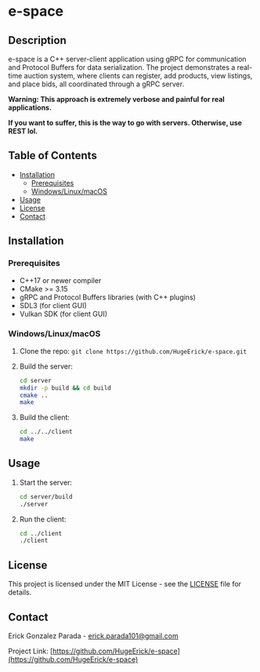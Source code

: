 # e-space

## Description

e-space is a C++ server-client application using gRPC for communication and Protocol Buffers for data serialization. The project demonstrates a real-time auction system, where clients can register, add products, view listings, and place bids, all coordinated through a gRPC server.

**Warning: This approach is extremely verbose and painful for real applications.**

**If you want to suffer, this is the way to go with servers. Otherwise, use REST lol.**

## Table of Contents

- [Installation](#installation)
  - [Prerequisites](#prerequisites)
  - [Windows/Linux/macOS](#windowslinuxmacos)
- [Usage](#usage)
- [License](#license)
- [Contact](#contact)

## Installation

### Prerequisites

- C++17 or newer compiler
- CMake >= 3.15
- gRPC and Protocol Buffers libraries (with C++ plugins)
- SDL3 (for client GUI)
- Vulkan SDK (for client GUI)

### Windows/Linux/macOS

1. Clone the repo: `git clone https://github.com/HugeErick/e-space.git`
2. Build the server:

   ```bash
   cd server
   mkdir -p build && cd build
   cmake ..
   make
   ```

3. Build the client:

   ```bash
   cd ../../client
   make
   ```

## Usage

1. Start the server:

   ```bash
   cd server/build
   ./server
   ```

2. Run the client:

   ```bash
   cd ../client
   ./client
   ```

## License

This project is licensed under the MIT License - see the [LICENSE](LICENSE) file for details.

## Contact

Erick Gonzalez Parada - <erick.parada101@gmail.com>

Project Link: [https://github.com/HugeErick/e-space](https://github.com/HugeErick/e-space)
